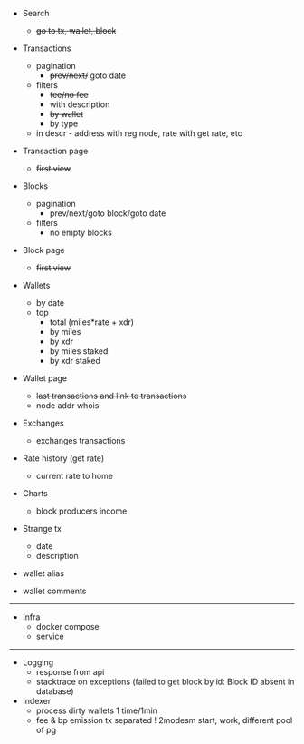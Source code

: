 * Search
  - ~~go to tx, wallet, block~~

* Transactions
  - pagination
    - ~~prev/next/~~ goto date
  - filters
    - ~~fee/no fee~~
    - with description
    - ~~by wallet~~
    - by type
  - in descr - address with reg node, rate with get rate, etc
* Transaction page
  - ~~first view~~
* Blocks
  - pagination
    - prev/next/goto block/goto date
  - filters
    - no empty blocks
* Block page
  - ~~first view~~
* Wallets
  - by date
  - top
    - total (miles*rate + xdr)
    - by miles
    - by xdr
    - by miles staked
    - by xdr staked
* Wallet page
  - ~~last transactions and link to transactions~~
  - node addr whois
* Exchanges
  - exchanges transactions
* Rate history (get rate)
  - current rate to home
* Charts
  - block producers income
* Strange tx
  - date
  - description
* wallet alias
* wallet comments
----
* Infra
  - docker compose
  - service
----
* Logging
  - response from api
  - stacktrace on exceptions (failed to get block by id: Block ID absent in database)
* Indexer
  - process dirty wallets 1 time/1min
  - fee & bp emission tx separated
  ! 2modesm start, work, different pool of pg